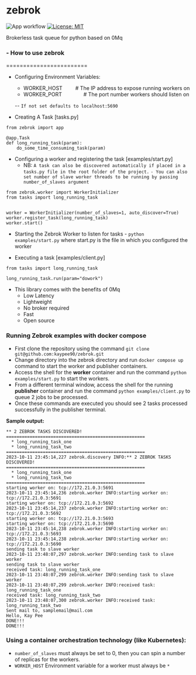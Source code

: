# zebrok
![App workflow](https://github.com/kaypee90/zebrok/actions/workflows/python-app.yml/badge.svg)
[![License: MIT](https://img.shields.io/badge/License-MIT-yellow.svg)](https://opensource.org/licenses/MIT)

Brokerless task queue for python based on 0Mq

### - How to use zebrok
========================

* Configuring Environment Variables:
    - WORKER_HOST  &#160; &#160; &#160; &#160; # The IP address to expose running workers on
    - WORKER_PORT   &#160; &#160; &#160; &#160; &#160; &#160;  &#160;  # The port number workers should listen on

    -- `If not set defaults to localhost:5690`

* Creating A Task [tasks.py]
```
from zebrok import app

@app.Task
def long_running_task(param):
    do_some_time_consuming_task(param)
```

* Configuring a worker and registering the task [examples/start.py]
    - NB: `A task can also be discovered automatically if placed in a tasks.py file in the root folder of the project.`
    `- You can also set number of slave worker threads to be running by passing number_of_slaves argument`
```
from zebrok.worker import WorkerInitializer
from tasks import long_running_task


worker = WorkerInitializer(number_of_slaves=1, auto_discover=True)
worker.register_task(long_running_task)
worker.start()
```

* Starting the Zebrok Worker to listen for tasks -
`python examples/start.py` where start.py is the file in which you configured the worker

* Executing a task [examples/client.py]
```
from tasks import long_running_task

long_running_task.run(param="dowork")
```

- This library comes with the benefits of 0Mq
     - Low Latency
     - Lightweight
     - No broker required
     - Fast
     - Open source


### Running Zebrok examples with docker compose
* First clone the repository using the command `git clone git@github.com:kaypee90/zebrok.git`
* Change directory into the zebrok directory and run `docker compose up` command to start the worker and publisher containers.
* Access the shell for the **worker** container and run the command `python examples/start.py` to start the workers.
* From a different terminal window, access the shell for the running **publisher** container and run the command `python examples/client.py` to queue 2 jobs to be processed.
* Once these commands are executed you should see 2 tasks processed successfully in the publisher terminal.


**Sample output:**
```
** 2 ZEBROK TASKS DISCOVERED! 
=====================================================
  * long_running_task_one 
  * long_running_task_two 
=====================================================
2023-10-11 23:45:14,227 zebrok.discovery INFO:** 2 ZEBROK TASKS DISCOVERED! 
=====================================================
  * long_running_task_one 
  * long_running_task_two 
=====================================================
starting worker on: tcp://172.21.0.3:5691
2023-10-11 23:45:14,236 zebrok.worker INFO:starting worker on: tcp://172.21.0.3:5691
starting worker on: tcp://172.21.0.3:5692
2023-10-11 23:45:14,237 zebrok.worker INFO:starting worker on: tcp://172.21.0.3:5692
starting worker on: tcp://172.21.0.3:5693
starting worker on: tcp://172.21.0.3:5690
2023-10-11 23:45:14,238 zebrok.worker INFO:starting worker on: tcp://172.21.0.3:5693
2023-10-11 23:45:14,238 zebrok.worker INFO:starting worker on: tcp://172.21.0.3:5690
sending task to slave worker
2023-10-11 23:48:07,297 zebrok.worker INFO:sending task to slave worker
sending task to slave worker
received task: long_running_task_one
2023-10-11 23:48:07,299 zebrok.worker INFO:sending task to slave worker
2023-10-11 23:48:07,299 zebrok.worker INFO:received task: long_running_task_one
received task: long_running_task_two
2023-10-11 23:48:07,300 zebrok.worker INFO:received task: long_running_task_two
Sent mail to, samplemail@mail.com
Hello, Kay Pee
DONE!!!
DONE!!!
```


### Using a container orchestration technology (like Kubernetes):
- `number_of_slaves` must always be set to 0, then you can spin a number of replicas for the workers.
- `WORKER_HOST` Environment variable for a worker must always be `*`

